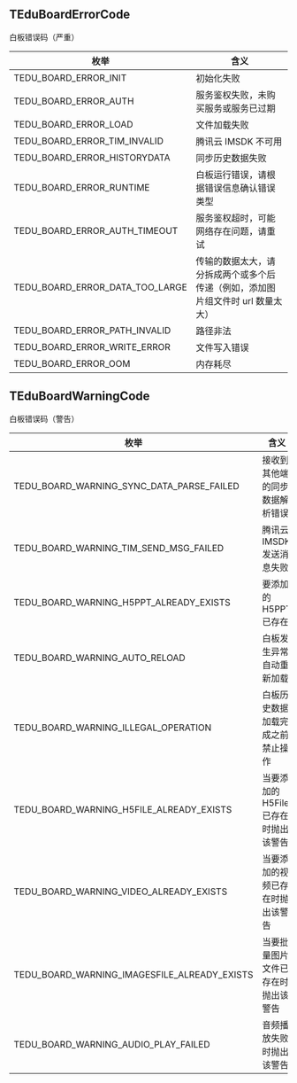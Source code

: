 
## TEduBoardErrorCode
白板错误码（严重） 


| 枚举 | 含义 |
| --- | --- |
| TEDU_BOARD_ERROR_INIT | 初始化失败  |
| TEDU_BOARD_ERROR_AUTH | 服务鉴权失败，未购买服务或服务已过期  |
| TEDU_BOARD_ERROR_LOAD | 文件加载失败  |
| TEDU_BOARD_ERROR_TIM_INVALID | 腾讯云 IMSDK 不可用  |
| TEDU_BOARD_ERROR_HISTORYDATA | 同步历史数据失败  |
| TEDU_BOARD_ERROR_RUNTIME | 白板运行错误，请根据错误信息确认错误类型  |
| TEDU_BOARD_ERROR_AUTH_TIMEOUT | 服务鉴权超时，可能网络存在问题，请重试  |
| TEDU_BOARD_ERROR_DATA_TOO_LARGE | 传输的数据太大，请分拆成两个或多个后传递（例如，添加图片组文件时 url 数量太大）  |
| TEDU_BOARD_ERROR_PATH_INVALID | 路径非法  |
| TEDU_BOARD_ERROR_WRITE_ERROR | 文件写入错误  |
| TEDU_BOARD_ERROR_OOM | 内存耗尽  |



## TEduBoardWarningCode
白板错误码（警告） 


| 枚举 | 含义 |
| --- | --- |
| TEDU_BOARD_WARNING_SYNC_DATA_PARSE_FAILED | 接收到其他端的同步数据解析错误  |
| TEDU_BOARD_WARNING_TIM_SEND_MSG_FAILED | 腾讯云 IMSDK 发送消息失败  |
| TEDU_BOARD_WARNING_H5PPT_ALREADY_EXISTS | 要添加的 H5PPT 已存在  |
| TEDU_BOARD_WARNING_AUTO_RELOAD | 白板发生异常自动重新加载  |
| TEDU_BOARD_WARNING_ILLEGAL_OPERATION | 白板历史数据加载完成之前禁止操作  |
| TEDU_BOARD_WARNING_H5FILE_ALREADY_EXISTS | 当要添加的 H5File 已存在时抛出该警告  |
| TEDU_BOARD_WARNING_VIDEO_ALREADY_EXISTS | 当要添加的视频已存在时抛出该警告  |
| TEDU_BOARD_WARNING_IMAGESFILE_ALREADY_EXISTS | 当要批量图片文件已存在时抛出该警告  |
| TEDU_BOARD_WARNING_AUDIO_PLAY_FAILED | 音频播放失败时抛出该警告  |




